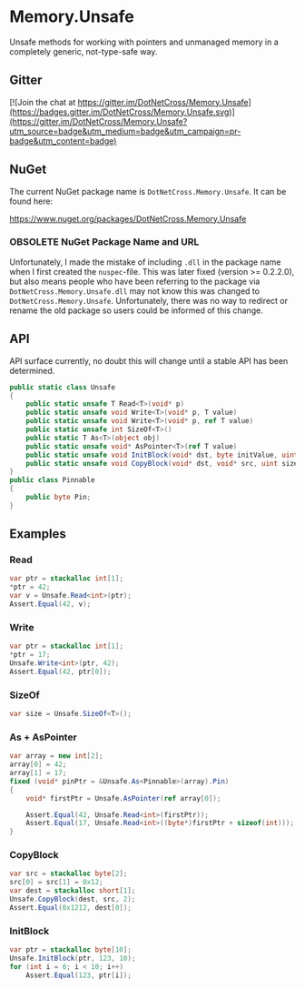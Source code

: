 # Memory.Unsafe
Unsafe methods for working with pointers and unmanaged memory in a completely generic, not-type-safe way.

## Gitter
[![Join the chat at https://gitter.im/DotNetCross/Memory.Unsafe](https://badges.gitter.im/DotNetCross/Memory.Unsafe.svg)](https://gitter.im/DotNetCross/Memory.Unsafe?utm_source=badge&utm_medium=badge&utm_campaign=pr-badge&utm_content=badge)

## NuGet
The current NuGet package name is `DotNetCross.Memory.Unsafe`. It can be found here:

https://www.nuget.org/packages/DotNetCross.Memory.Unsafe

### OBSOLETE NuGet Package Name and URL
Unfortunately, I made the mistake of including `.dll` in the package name when I first created the `nuspec`-file. This was later fixed (version >= 0.2.2.0), but also means people who have been referring to the package via `DotNetCross.Memory.Unsafe.dll` may not know this was changed to `DotNetCross.Memory.Unsafe`. Unfortunately, there was no way to redirect or rename the old package so users could be informed of this change.


## API
API surface currently, no doubt this will change until a stable API has been determined.
```csharp
public static class Unsafe
{
    public static unsafe T Read<T>(void* p)
    public static unsafe void Write<T>(void* p, T value)
    public static unsafe void Write<T>(void* p, ref T value)
    public static unsafe int SizeOf<T>()
    public static T As<T>(object obj)
    public static unsafe void* AsPointer<T>(ref T value)
    public static unsafe void InitBlock(void* dst, byte initValue, uint size)
    public static unsafe void CopyBlock(void* dst, void* src, uint size)
}
public class Pinnable
{
    public byte Pin;
}
```

## Examples
### Read
```csharp
var ptr = stackalloc int[1];
*ptr = 42;
var v = Unsafe.Read<int>(ptr);
Assert.Equal(42, v);
```

### Write
```csharp
var ptr = stackalloc int[1];
*ptr = 17;
Unsafe.Write<int>(ptr, 42);
Assert.Equal(42, ptr[0]);
```

### SizeOf
```csharp
var size = Unsafe.SizeOf<T>();
```

### As + AsPointer
```csharp
var array = new int[2];
array[0] = 42;
array[1] = 17;
fixed (void* pinPtr = &Unsafe.As<Pinnable>(array).Pin)
{
    void* firstPtr = Unsafe.AsPointer(ref array[0]);

    Assert.Equal(42, Unsafe.Read<int>(firstPtr));
    Assert.Equal(17, Unsafe.Read<int>((byte*)firstPtr + sizeof(int)));
}
```

### CopyBlock
```csharp
var src = stackalloc byte[2];
src[0] = src[1] = 0x12;
var dest = stackalloc short[1];
Unsafe.CopyBlock(dest, src, 2);
Assert.Equal(0x1212, dest[0]);
```

### InitBlock
```csharp
var ptr = stackalloc byte[10];
Unsafe.InitBlock(ptr, 123, 10);
for (int i = 0; i < 10; i++)
    Assert.Equal(123, ptr[i]);
```